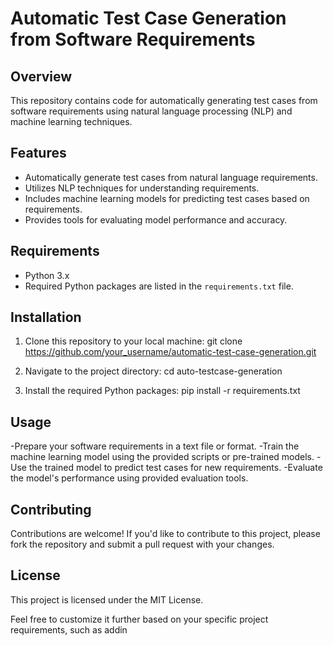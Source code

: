 # Automatic Test Case Generation from Software Requirements

## Overview
This repository contains code for automatically generating test cases from software requirements using natural language processing (NLP) and machine learning techniques.

## Features
- Automatically generate test cases from natural language requirements.
- Utilizes NLP techniques for understanding requirements.
- Includes machine learning models for predicting test cases based on requirements.
- Provides tools for evaluating model performance and accuracy.

## Requirements
- Python 3.x
- Required Python packages are listed in the `requirements.txt` file.

## Installation
1. Clone this repository to your local machine:
git clone https://github.com/your_username/automatic-test-case-generation.git

2. Navigate to the project directory:
cd auto-testcase-generation

3. Install the required Python packages:
pip install -r requirements.txt

## Usage
-Prepare your software requirements in a text file or format.
-Train the machine learning model using the provided scripts or pre-trained models.
-Use the trained model to predict test cases for new requirements.
-Evaluate the model's performance using provided evaluation tools.

## Contributing
Contributions are welcome! If you'd like to contribute to this project, please fork the repository and submit a pull request with your changes.

## License
This project is licensed under the MIT License.

Feel free to customize it further based on your specific project requirements, such as addin
